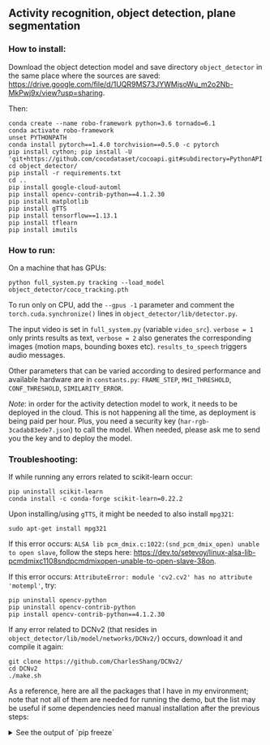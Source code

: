 ## Activity recognition, object detection, plane segmentation

### How to install:
Download the object detection model and save directory `object_detector` in the same place where the sources are saved:
https://drive.google.com/file/d/1UQR9MS73JYWMjsoWu_m2o2Nb-MkPwj9x/view?usp=sharing.

Then:
~~~
conda create --name robo-framework python=3.6 tornado=6.1
conda activate robo-framework
unset PYTHONPATH
conda install pytorch==1.4.0 torchvision==0.5.0 -c pytorch
pip install cython; pip install -U 'git+https://github.com/cocodataset/cocoapi.git#subdirectory=PythonAPI'
cd object_detector/
pip install -r requirements.txt
cd ..
pip install google-cloud-automl
pip install opencv-contrib-python==4.1.2.30
pip install matplotlib
pip install gTTS
pip install tensorflow==1.13.1
pip install tflearn
pip install imutils
~~~

### How to run:
On a machine that has GPUs:
~~~
python full_system.py tracking --load_model object_detector/coco_tracking.pth
~~~

To run only on CPU, add the `--gpus -1` parameter and comment the `torch.cuda.synchronize()` lines in `object_detector/lib/detector.py`.

The input video is set in `full_system.py` (variable `video_src`). `verbose = 1` only prints results as text, `verbose = 2` also generates the corresponding images (motion maps, bounding boxes etc). `results_to_speech` triggers audio messages.

Other parameters that can be varied according to desired performance and available hardware are in `constants.py`: `FRAME_STEP`, `MHI_THRESHOLD`, `CONF_THRESHOLD`, `SIMILARITY_ERROR`.

_Note_: in order for the activity detection model to work, it needs to be deployed in the cloud. This is not happening all the time, as deployment is being paid per hour. Plus, you need a security key (`har-rgb-3cadab83ede7.json`) to call the model. When needed, please ask me to send you the key and to deploy the model.

### Troubleshooting:
If while running any errors related to scikit-learn occur:
~~~
pip uninstall scikit-learn
conda install -c conda-forge scikit-learn=0.22.2
~~~

Upon installing/using `gTTS`, it might be needed to also install `mpg321`:
~~~
sudo apt-get install mpg321
~~~

If this error occurs: `ALSA lib pcm_dmix.c:1022:(snd_pcm_dmix_open) unable to open slave`, follow the steps here: https://dev.to/setevoy/linux-alsa-lib-pcmdmixc1108sndpcmdmixopen-unable-to-open-slave-38on.

If this error occurs: `AttributeError: module 'cv2.cv2' has no attribute 'motempl'`, try:
~~~
pip uninstall opencv-python
pip uninstall opencv-contrib-python
pip install opencv-contrib-python==4.1.2.30
~~~

If any error related to DCNv2 (that resides in `object_detector/lib/model/networks/DCNv2/`) occurs, download it and compile it again:
~~~
git clone https://github.com/CharlesShang/DCNv2/
cd DCNv2
./make.sh
~~~

As a reference, here are all the packages that I have in my environment; note that not all of them are needed for running the demo, but the list may be useful if some dependencies need manual installation after the previous steps:

<details>
  <summary>
    See the output of `pip freeze`
  </summary>
  argon2-cffi==20.1.0<br>
  async-generator==1.10<br>
  attrs==21.2.0<br>
  backcall==0.2.0<br>
  bleach==3.3.0<br>
  cachetools==4.2.2<br>
  certifi==2021.5.30<br>
  cffi==1.14.5<br>
  chardet==4.0.0<br>
  click==8.0.1<br>
  cycler==0.10.0<br>
  Cython==0.29.23<br>
  decorator==5.0.9<br>
  defusedxml==0.7.1<br>
  descartes==1.1.0<br>
  easydict==1.9<br>
  entrypoints==0.3<br>
  fire==0.4.0<br>
  flake8==3.9.2<br>
  flake8-import-order==0.18.1<br>
  google-api-core==1.30.0<br>
  google-auth==1.31.0<br>
  google-cloud-automl==2.3.0<br>
  googleapis-common-protos==1.53.0<br>
  grpcio==1.38.0<br>
  gTTS==2.2.2<br>
  idna==2.10<br>
  importlib-metadata==4.5.0<br>
  iniconfig==1.1.1<br>
  ipykernel==5.5.5<br>
  ipython==7.16.1<br>
  ipython-genutils==0.2.0<br>
  ipywidgets==7.6.3<br>
  jedi==0.18.0<br>
  Jinja2==3.0.1<br>
  joblib==1.0.1<br>
  jsonschema==3.2.0<br>
  jupyter==1.0.0<br>
  jupyter-client==6.1.12<br>
  jupyter-console==6.4.0<br>
  jupyter-core==4.7.1<br>
  jupyterlab-pygments==0.1.2<br>
  jupyterlab-widgets==1.0.0<br>
  kiwisolver==1.3.1<br>
  llvmlite==0.36.0<br>
  MarkupSafe==2.0.1<br>
  matplotlib==3.3.4<br>
  mccabe==0.6.1<br>
  mistune==0.8.4<br>
  mkl-fft==1.2.0<br>
  mkl-random==1.0.4<br>
  mkl-service==2.3.0<br>
  motmetrics==1.2.0<br>
  nbclient==0.5.3<br>
  nbconvert==6.0.7<br>
  nbformat==5.1.3<br>
  nest-asyncio==1.5.1<br>
  notebook==6.4.0<br>
  numba==0.53.1<br>
  numpy==1.19.5<br>
  nuscenes-devkit==1.1.5<br>
  opencv-contrib-python=4.1.2.30<br>
  packaging==20.9<br>
  pandas==1.1.5<br>
  pandocfilters==1.4.3<br>
  parso==0.8.2<br>
  pexpect==4.8.0<br>
  pickleshare==0.7.5<br>
  Pillow==8.2.0<br>
  pluggy==0.13.1<br>
  progress==1.5<br>
  prometheus-client==0.11.0<br>
  prompt-toolkit==3.0.18<br>
  proto-plus==1.18.1<br>
  protobuf==3.17.3<br>
  ptyprocess==0.7.0<br>
  py==1.10.0<br>
  py-cpuinfo==8.0.0<br>
  pyasn1==0.4.8<br>
  pyasn1-modules==0.2.8<br>
  pycocotools==2.0.2<br>
  pycodestyle==2.7.0<br>
  pycparser==2.20<br>
  pyflakes==2.3.1<br>
  Pygments==2.9.0<br>
  pyparsing==2.4.7<br>
  pyquaternion==0.9.9<br>
  pyrsistent==0.17.3<br>
  pytest==6.2.4<br>
  pytest-benchmark==3.4.1<br>
  python-dateutil==2.8.1<br>
  pytz==2021.1<br>
  PyYAML==5.4.1<br>
  pyzmq==22.1.0<br>
  qtconsole==5.1.0<br>
  QtPy==1.9.0<br>
  requests==2.25.1<br>
  rsa==4.7.2<br>
  scikit-learn==0.22.2.post1<br>
  scipy==1.5.4<br>
  Send2Trash==1.5.0<br>
  Shapely==1.7.1<br>
  six==1.16.0<br>
  sklearn==0.0<br>
  termcolor==1.1.0<br>
  terminado==0.10.1<br>
  testpath==0.5.0<br>
  threadpoolctl @ file:///tmp/tmp9twdgx9k/threadpoolctl-2.1.0-py3-none-any.whl<br>
  toml==0.10.2<br>
  torch==1.4.0<br>
  torchvision==0.5.0<br>
  tornado==6.1<br>
  tqdm==4.61.1<br>
  traitlets==4.3.3<br>
  typing-extensions==3.10.0.0<br>
  urllib3==1.26.5<br>
  wcwidth==0.2.5<br>
  webencodings==0.5.1<br>
  widgetsnbextension==3.5.1<br>
  xmltodict==0.12.0<br>
  zipp==3.4.1
</details>
